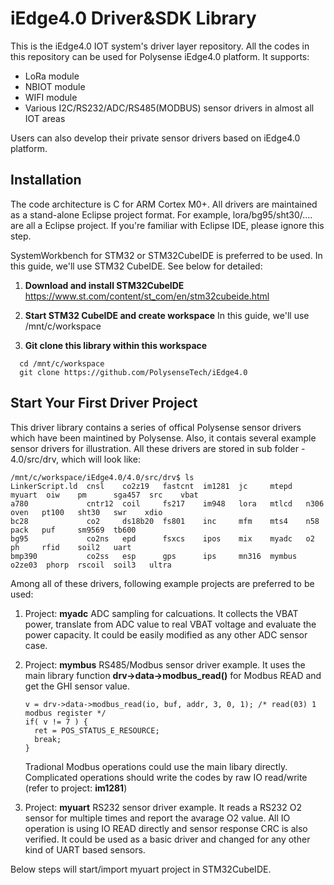 # iEdge4.0 Driver&SDK Library
This is the iEdge4.0 IOT system's driver layer repository. All the codes in this repository can be used for Polysense iEdge4.0 platform. It supports: 
* LoRa module
* NBIOT module
* WIFI module
* Various I2C/RS232/ADC/RS485(MODBUS) sensor drivers in almost all IOT areas

Users can also develop their private sensor drivers based on iEdge4.0 platform. 

## Installation
The code architecture is C for ARM Cortex M0+. All drivers are maintained as a stand-alone Eclipse project format. For example, lora/bg95/sht30/.... are all a Eclipse project. If you're familiar with Eclipse IDE, please ignore this step.

SystemWorkbench for STM32 or STM32CubeIDE is preferred to be used. In this guide, we'll use STM32 CubeIDE. See below for detailed:

1. **Download and install STM32CubeIDE**
  https://www.st.com/content/st_com/en/stm32cubeide.html

2. **Start STM32 CubeIDE and create workspace**
  In this guide, we'll use /mnt/c/workspace 

3. **Git clone this library within this workspace**
```
  cd /mnt/c/workspace
  git clone https://github.com/PolysenseTech/iEdge4.0
```

## Start Your First Driver Project
This driver library contains a series of offical Polysense sensor drivers which have been maintined by Polysense. Also, it contais several example sensor drivers for illustration. All these drivers are stored in sub folder - 4.0/src/drv, which will look like:
```
/mnt/c/workspace/iEdge4.0/4.0/src/drv$ ls
LinkerScript.ld  cnsl    co2z19   fastcnt  im1281  jc     mtepd   myuart  oiw    pm      sga457  src    vbat
a780             cntr12  coil     fs217    im948   lora   mtlcd   n306    oven   pt100   sht30   swr    xdio
bc28             co2     ds18b20  fs801    inc     mfm    mts4    n58     pack   puf     sm9569  tb600
bg95             co2ns   epd      fsxcs    ipos    mix    myadc   o2      ph     rfid    soil2   uart
bmp390           co2ss   esp      gps      ips     mn316  mymbus  o2ze03  phorp  rscoil  soil3   ultra
```

Among all of these drivers, following example projects are preferred to be used:
1. Project: **myadc**
    ADC sampling for calcuations. It collects the VBAT power, translate from ADC value to real VBAT voltage and evaluate the power capacity. It could be easily modified as any other ADC sensor case.

2. Project: **mymbus**
    RS485/Modbus sensor driver example. It uses the main library function **drv->data->modbus_read()** for Modbus READ and get the GHI sensor value. 
    ```
    v = drv->data->modbus_read(io, buf, addr, 3, 0, 1); /* read(03) 1 modbus register */
    if( v != 7 ) {
      ret = POS_STATUS_E_RESOURCE;
      break;
    }
    ```
    Tradional Modbus operations could use the main libary directly. Complicated operations should write the codes by raw IO read/write (refer to project: **im1281**)

3. Project: **myuart**
    RS232 sensor driver example. It reads a RS232 O2 sensor for multiple times and report the avarage O2 value. All IO operation is using IO READ directly and sensor response CRC is also verified. It could be used as a basic driver and changed for any other kind of UART based sensors.

Below steps will start/import myuart project in STM32CubeIDE.







